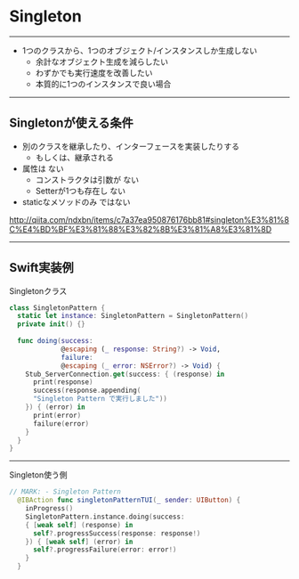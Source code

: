 # Singleton

---

* 1つのクラスから、1つのオブジェクト/インスタンスしか生成しない
	* 余計なオブジェクト生成を減らしたい
	* わずかでも実行速度を改善したい
	* 本質的に1つのインスタンスで良い場合

---

## Singletonが使える条件

* 別のクラスを継承したり、インターフェースを実装したりする
	* もしくは、継承される
* 属性は ない
  * コンストラクタは引数が ない
  * Setterが1つも存在し ない
* staticなメソッドのみ ではない

http://qiita.com/ndxbn/items/c7a37ea950876176bb81#singleton%E3%81%8C%E4%BD%BF%E3%81%88%E3%82%8B%E3%81%A8%E3%81%8D

---

## Swift実装例

Singletonクラス
```swift
class SingletonPattern {
  static let instance: SingletonPattern = SingletonPattern()
  private init() {}
    
  func doing(success: 
             @escaping (_ response: String?) -> Void, 
             failure: 
             @escaping (_ error: NSError?) -> Void) {
    Stub_ServerConnection.get(success: { (response) in
      print(response)
      success(response.appending(
      "Singleton Pattern で実行しました"))
    }) { (error) in
      print(error)
      failure(error)
    }
  }
}
```

---

Singleton使う側
```swift
// MARK: - Singleton Pattern
  @IBAction func singletonPatternTUI(_ sender: UIButton) {
    inProgress()
    SingletonPattern.instance.doing(success:
    { [weak self] (response) in
      self?.progressSuccess(response: response!)
    }) { [weak self] (error) in
      self?.progressFailure(error: error!)
    }
  }
```